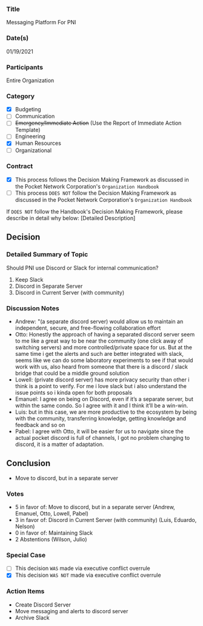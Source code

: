 ### Title
Messaging Platform For PNI
### Date(s)
01/19/2021
### Participants
Entire Organization
### Category
- [X] Budgeting
- [ ] Communication
- [ ] ~~Emergency/Immediate Action~~ (Use the Report of Immediate Action Template)
- [ ] Engineering
- [X] Human Resources
- [ ] Organizational
### Contract
- [X] This process follows the Decision Making Framework as discussed in the Pocket Network Corporation's `Organization Handbook`
- [ ] This process `DOES NOT` follow the Decision Making Framework as discussed in the Pocket Network Corporation's `Organization Handbook`

If `DOES NOT` follow the Handbook's Decision Making Framework, please describe in detail why below:
[Detailed Description]
## Decision
### Detailed Summary of Topic
Should PNI use Discord or Slack for internal communication?

1) Keep Slack
2) Discord in Separate Server
3) Discord in Current Server (with community)
### Discussion Notes
- Andrew: "(a separate discord server) would allow us to maintain an independent, secure, and free-flowing collaboration effort
- Otto: Honestly the approach of having a separated discord server seem to me like a great way to be near the community (one click away of switching servers) and more controlled/private space for us. But at the same time i get the alerts and such are better integrated with slack, seems like we can do some laboratory experiments to see if that would work with us, also heard from someone that there is a discord / slack bridge that could be a middle ground solution
- Lowell: (private discord server) has more privacy security than other i think is a point to verify. For me i love slack but i also understand the issue points so i kinda open for both proposals
- Emanuel: I agree on being on Discord, even if it’s a separate server, but within the same condo. So I agree with it and I think it’ll be a win-win.
- Luis: but in this case, we are more productive to the ecosystem by being with the community, transferring knowledge, getting knowledge and feedback and so on
- Pabel: I agree with Otto, it will be easier for us to navigate since the actual pocket discord is full of channels, I got no problem changing to discord, it is a matter of adaptation.
## Conclusion
- Move to discord, but in a separate server
### Votes
- 5 in favor of: Move to discord, but in a separate server (Andrew, Emanuel, Otto, Lowell, Pabel)
- 3 in favor of: Discord in Current Server (with community) (Luis, Eduardo, Nelson)
- 0 in favor of: Maintaining Slack
- 2 Abstentions  (Wilson, Julio)
### Special Case
- [ ] This decision `WAS` made via executive conflict overrule
- [X] This decision `WAS NOT` made via executive conflict overrule
### Action Items
- Create Discord Server
- Move messaging and alerts to discord server
- Archive Slack
